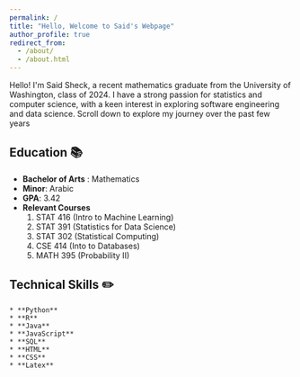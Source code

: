 ```yaml
---
permalink: /
title: "Hello, Welcome to Said's Webpage"
author_profile: true
redirect_from: 
  - /about/
  - /about.html
---
```


Hello! I'm Said Sheck, a recent mathematics graduate from the University of Washington, class of 2024. I have a strong passion for statistics and computer science, with a keen interest in exploring software engineering and data science. Scroll down to explore my journey over the past few years

  ## Education 📚
  * **Bachelor of Arts** : Mathematics 
  * **Minor**: Arabic
  * **GPA**: 3.42
  * **Relevant Courses**
      1. STAT 416 (Intro to Machine Learning)
      2. STAT 391 (Statistics for Data Science)
      3. STAT 302 (Statistical Computing)
      4. CSE 414 (Into to Databases)
      5. MATH 395 (Probability II)

  ## Technical Skills ✏️
    * **Python**
    * **R**
    * **Java**
    * **JavaScript**
    * **SQL**
    * **HTML**
    * **CSS**
    * **Latex**